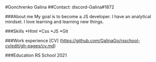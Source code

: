 #Gonchrenko Galina
##Contact: discord-Galina#1872

###About me
My goal is to become a JS developer. I have an analytical mindset. I love learning and learning new things.

###Skills
*Html
*Css
*JS
*Git

###Work experience
[CV] (https://github.com/GalinaGo/rsschool-cv/edit/gh-pages/cv.md)

###Education
RS School 2021



